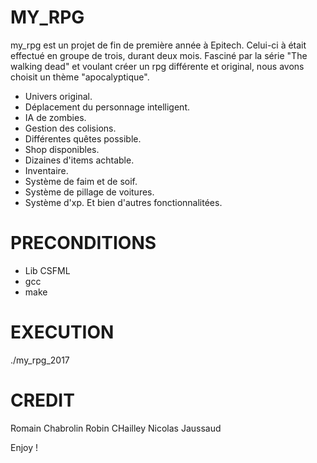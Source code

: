 # MY_RPG
my_rpg est un projet de fin de première année à Epitech. Celui-ci à était effectué en groupe de trois, durant deux mois.
Fasciné par la série "The walking dead" et voulant créer un rpg différente et original, nous avons choisit un thème "apocalyptique".

- Univers original.
- Déplacement du personnage intelligent.
- IA de zombies.
- Gestion des colisions.
- Différentes quêtes possible.
- Shop disponibles.
- Dizaines d'items achtable.
- Inventaire.
- Système de faim et de soif.
- Système de pillage de voitures.
- Système d'xp.
Et bien d'autres fonctionnalitées.


# PRECONDITIONS
- Lib CSFML
- gcc
- make

# EXECUTION
./my_rpg_2017

# CREDIT
Romain Chabrolin
Robin CHailley
Nicolas Jaussaud

Enjoy !
